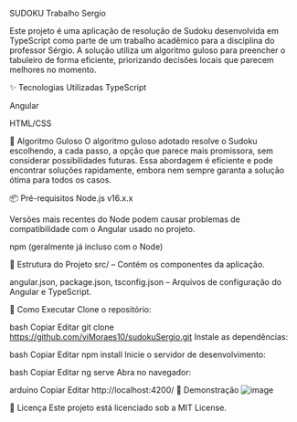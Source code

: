 SUDOKU Trabalho Sergio

Este projeto é uma aplicação de resolução de Sudoku desenvolvida em TypeScript como parte de um trabalho acadêmico para a disciplina do professor Sérgio. A solução utiliza um algoritmo guloso para preencher o tabuleiro de forma eficiente, priorizando decisões locais que parecem melhores no momento.

✨ Tecnologias Utilizadas
TypeScript

Angular

HTML/CSS

🧠 Algoritmo Guloso
O algoritmo guloso adotado resolve o Sudoku escolhendo, a cada passo, a opção que parece mais promissora, sem considerar possibilidades futuras. Essa abordagem é eficiente e pode encontrar soluções rapidamente, embora nem sempre garanta a solução ótima para todos os casos.

📦 Pré-requisitos
Node.js v16.x.x

Versões mais recentes do Node podem causar problemas de compatibilidade com o Angular usado no projeto.

npm (geralmente já incluso com o Node)

📂 Estrutura do Projeto
src/ – Contém os componentes da aplicação.

angular.json, package.json, tsconfig.json – Arquivos de configuração do Angular e TypeScript.

🚀 Como Executar
Clone o repositório:

bash
Copiar
Editar
git clone https://github.com/viMoraes10/sudokuSergio.git
Instale as dependências:

bash
Copiar
Editar
npm install
Inicie o servidor de desenvolvimento:

bash
Copiar
Editar
ng serve
Abra no navegador:

arduino
Copiar
Editar
http://localhost:4200/
📸 Demonstração
![image](https://github.com/user-attachments/assets/1341d917-ddfe-4b38-be65-d67141a1a953)

📄 Licença
Este projeto está licenciado sob a MIT License.
